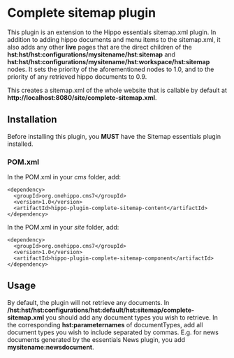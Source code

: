 # Complete sitemap plugin

This plugin is an extension to the Hippo essentials sitemap.xml plugin.
In addition to adding hippo documents and menu items to the sitemap.xml, it also adds any other **live** pages 
that are the direct children of the **hst:hst/hst:configurations/mysitename/hst:sitemap** and
**hst:hst/hst:configurations/mysitename/hst:workspace/hst:sitemap** nodes. It sets the priority of the aforementioned nodes to 1.0, 
and to the priority of any retrieved hippo documents to 0.9.

This creates a sitemap.xml of the whole website that is callable by default at
**http://localhost:8080/site/complete-sitemap.xml**.

## Installation
Before installing this plugin, you **MUST** have the Sitemap essentials plugin installed.

### POM.xml

In the POM.xml in your *cms* folder, add:

    <dependency>
      <groupId>org.onehippo.cms7</groupId>
      <version>1.0</version>
      <artifactId>hippo-plugin-complete-sitemap-content</artifactId>
    </dependency>
    
In the POM.xml in your *site* folder, add:

    <dependency>
      <groupId>org.onehippo.cms7</groupId>
      <version>1.0</version>
      <artifactId>hippo-plugin-complete-sitemap-component</artifactId>
    </dependency>

## Usage
By default, the plugin will not retrieve any documents. In 
**/hst:hst/hst:configurations/hst:default/hst:sitemap/complete-sitemap.xml** you should add any document types you wish to retrieve.
In the corresponding **hst:parameternames** of documentTypes, add all 
document types you wish to include separated by commas.
E.g. for news documents generated by the essentials News plugin, you add **mysitename:newsdocument**.